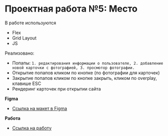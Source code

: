 # Проектная работа №5: Место

В работе используются
* Flex 
* Grid Layout
* JS

Реализовано:
* Попапы: 
         `1. редактирования информации о пользователе,
         2. добавление новой карточки с фотографией,
         3. просмотор фотографии.`
* Открытие попапов кликом по кнопке (по фотографии для карточек)
* Закрытие попапов кликом по кнопке закрыть, кликом по overplay, клавише ESC
* Рендеринг карточек при открытии сайта

**Figma**

* [Ссылка на макет в Figma](https://www.figma.com/file/2cn9N9jSkmxD84oJik7xL7/JavaScript.-Sprint-4?node-id=0%3A1)

**Работа**

* [Ссылка на работу](https://denisdemenev.github.io/mesto/index.html)
